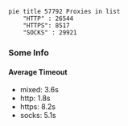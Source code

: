 
```mermaid
pie title 57792 Proxies in list
    "HTTP" : 26544
    "HTTPS": 8517
    "SOCKS" : 29921
```

### Some Info
#### Average Timeout

- mixed: 3.6s
- http: 1.8s
- https: 8.2s
- socks: 5.1s